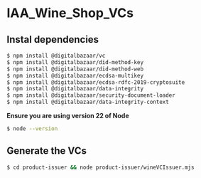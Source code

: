 # IAA_Wine_Shop_VCs

## Instal dependencies

```bash
$ npm install @digitalbazaar/vc
$ npm install @digitalbazaar/did-method-key
$ npm install @digitalbazaar/did-method-web
$ npm install @digitalbazaar/ecdsa-multikey
$ npm install @digitalbazaar/ecdsa-rdfc-2019-cryptosuite
$ npm install @digitalbazaar/data-integrity
$ npm install @digitalbazaar/security-document-loader
$ npm install @digitalbazaar/data-integrity-context
```

**Ensure you are using version 22 of Node**

```bash
$ node --version
```

## Generate the VCs

```bash
$ cd product-issuer && node product-issuer/wineVCIssuer.mjs
```
